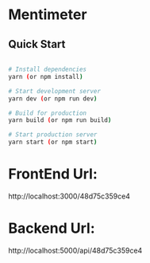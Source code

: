 # Mentimeter

## Quick Start

```bash

# Install dependencies
yarn (or npm install)

# Start development server
yarn dev (or npm run dev)

# Build for production
yarn build (or npm run build)

# Start production server
yarn start (or npm start)
```

# FrontEnd Url:

http://localhost:3000/48d75c359ce4

# Backend Url:

http://localhost:5000/api/48d75c359ce4
